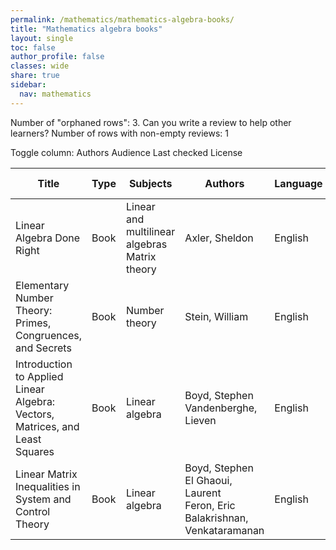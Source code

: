 ```yaml
---
permalink: /mathematics/mathematics-algebra-books/
title: "Mathematics algebra books"
layout: single
toc: false
author_profile: false
classes: wide
share: true
sidebar:
  nav: mathematics
---
```


Number of "orphaned rows": 3. Can you write a review to help other learners?
Number of rows with non-empty reviews: 1

<div class="table_cols_toggles">
Toggle column: <a class="toggle-vis btn btn--danger" data-column="3">Authors</a> <a class="toggle-vis btn btn--danger" data-column="5">Audience</a> <a class="toggle-vis btn btn--danger" data-column="8">Last checked</a> <a class="toggle-vis btn btn--danger" data-column="9">License</a>
</div>
<table class="display" style="width:100%">
<thead>
<tr>
    <th>Title</th>
    <th>Type</th>
    <th>Subjects</th>
    <th>Authors</th>
    <th>Language</th>
    <th>Audience</th>
    <th>Reviews</th>
    <th>URLs</th>
    <th>Last checked</th>
    <th>License</th>
</tr>
</thead>
<tbody>
<tr>
    <td>Linear Algebra Done Right</td>
    <td>Book</td>
    <td>Linear and multilinear algebras<br>Matrix theory</td>
    <td>Axler, Sheldon</td>
    <td>English</td>
    <td>Undergrad</td>
    <td><a class="btn btn--success" href="https://cfknow.github.io/review/Linear-Algebra-Done-Right/" target="_blank">2023-11</a></td>
    <td><a href="https://link.springer.com/content/pdf/10.1007/978-3-031-41026-0.pdf" target="_blank" class="btn btn--primary">PDF</a><br><a href="https://linear.axler.net/" target="_blank" class="btn btn--info">Site</a><br><a href="https://link.springer.com/book/10.1007/978-3-031-41026-0" target="_blank" class="btn btn--info">Site</a></td>
    <td>2023-11-06</td>
    <td>CC BY-NC 4.0 DEED</td>
</tr>
<tr>
    <td>Elementary Number Theory: Primes, Congruences, and Secrets</td>
    <td>Book</td>
    <td>Number theory</td>
    <td>Stein, William</td>
    <td>English</td>
    <td>Undergrad</td>
    <td></td>
    <td><a href="https://wstein.org/ent/ent.pdf" target="_blank" class="btn btn--primary">PDF</a><br><a href="https://github.com/williamstein/ent" target="_blank" class="btn btn--primary">Res</a><br><a href="https://wstein.org/ent/" target="_blank" class="btn btn--info">Site</a></td>
    <td>2023-11-11</td>
    <td></td>
</tr>
<tr>
    <td>Introduction to Applied Linear Algebra: Vectors, Matrices, and Least Squares</td>
    <td>Book</td>
    <td>Linear algebra</td>
    <td>Boyd, Stephen<br>Vandenberghe, Lieven </td>
    <td>English</td>
    <td>Undergrad</td>
    <td></td>
    <td><a href="https://web.stanford.edu/~boyd/vmls/vmls.pdf" target="_blank" class="btn btn--primary">PDF</a><br><a href="https://www.youtube.com/playlist?list=PLoROMvodv4rMz-WbFQtNUsUElIh2cPmN9" target="_blank" class="btn btn--primary">Videos</a><br><a href="https://web.stanford.edu/~boyd/vmls/" target="_blank" class="btn btn--info">Site</a></td>
    <td>2023-11-26</td>
    <td></td>
</tr>
<tr>
    <td>Linear Matrix Inequalities in System and Control Theory</td>
    <td>Book</td>
    <td>Linear algebra</td>
    <td>Boyd, Stephen<br>El Ghaoui, Laurent<br>Feron, Eric<br>Balakrishnan, Venkataramanan</td>
    <td>English</td>
    <td>Undergrad</td>
    <td></td>
    <td><a href="https://web.stanford.edu/~boyd/lmibook/lmibook.pdf" target="_blank" class="btn btn--primary">PDF</a><br><a href="https://web.stanford.edu/~boyd/lmibook/" target="_blank" class="btn btn--info">Site</a></td>
    <td>2023-11-26</td>
    <td></td>
</tr>
<tfoot>
<tr>
    <td></td>
    <td></td>
    <td></td>
    <td></td>
    <td></td>
    <td></td>
    <td></td>
    <td></td>
    <td></td>
    <td></td>
</tr>
</tfoot>
